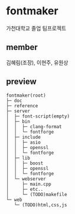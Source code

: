 # fontmaker
가천대학교 졸업 팀프로젝트

## member
김혜림(조장), 이현주, 유원상

## preview
```
fontmaker(root)
├─ doc
├─ reference
├─ server
│  ├─ font-script(empty)
│  ├─ bin
│  │  ├─ clang-format
│  │  └─ fontforge
│  ├─ include
│  │  ├─ asio
│  │  ├─ openssl
│  │  └─ fontforge
│  ├─ lib
│  │  ├─ boost
│  │  ├─ openssl
│  │  └─ fontforge
│  └─ webserver
│     ├─ main.cpp
│     ├─ etc..
│     └─ (TODO)makefile
└─ web
   └─ (TODO)html,css,js
```